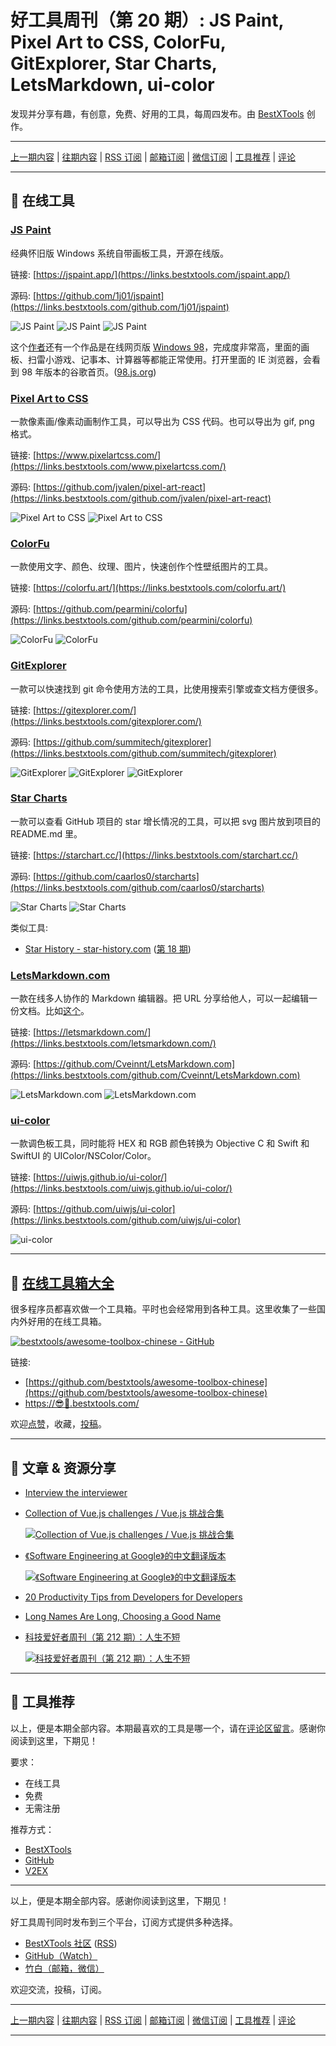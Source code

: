 # 好工具周刊（第 20 期）: JS Paint, Pixel Art to CSS, ColorFu, GitExplorer, Star Charts, LetsMarkdown, ui-color

发现并分享有趣，有创意，免费、好用的工具，每周四发布。由 [BestXTools](https://www.bestxtools.com/) 创作。

---

[上一期内容](https://github.com/bestxtools/weekly-cn/blob/main/docs/issue-19.md) | [往期内容](https://github.com/bestxtools/weekly-cn) | [RSS 订阅](https://discuss-cn.bestxtools.com/t/weekly) | [邮箱订阅](https://bestxtools.zhubai.love/?subscribe=1) | [微信订阅](https://discuss-cn.bestxtools.com/d/5/2) | [工具推荐](https://discuss-cn.bestxtools.com/d/8) | [评论](https://discuss-cn.bestxtools.com/d/57/3)

---

## 🌈 在线工具

### [JS Paint](https://links.bestxtools.com/jspaint.app/)

经典怀旧版 Windows 系统自带画板工具，开源在线版。

链接: [https://jspaint.app/](https://links.bestxtools.com/jspaint.app/)

源码: [https://github.com/1j01/jspaint](https://links.bestxtools.com/github.com/1j01/jspaint)

![JS Paint](https://cdn.jsdelivr.net/gh/bestxtools/weekly-cn@main/images/2022-07-06-17-37-01.png)
![JS Paint](https://cdn.jsdelivr.net/gh/bestxtools/weekly-cn@main/images/2022-07-06-17-37-02.png)
![JS Paint](https://cdn.jsdelivr.net/gh/bestxtools/weekly-cn@main/images/2022-07-06-17-37-03.png)

这个[作者](https://links.bestxtools.com/github.com/1j01)还有一个作品是在线网页版 [Windows 98](https://links.bestxtools.com/github.com/1j01/98)，完成度非常高，里面的画板、扫雷小游戏、记事本、计算器等都能正常使用。打开里面的 IE 浏览器，会看到 98 年版本的谷歌首页。([98.js.org](https://links.bestxtools.com/98.js.org/))

### [Pixel Art to CSS](https://links.bestxtools.com/www.pixelartcss.com/)

一款像素画/像素动画制作工具，可以导出为 CSS 代码。也可以导出为 gif, png 格式。

链接: [https://www.pixelartcss.com/](https://links.bestxtools.com/www.pixelartcss.com/)

源码: [https://github.com/jvalen/pixel-art-react](https://links.bestxtools.com/github.com/jvalen/pixel-art-react)

![Pixel Art to CSS](https://cdn.jsdelivr.net/gh/bestxtools/weekly-cn@main/images/2022-07-07-00-42-01.png)
![Pixel Art to CSS](https://cdn.jsdelivr.net/gh/bestxtools/weekly-cn@main/images/2022-07-07-00-42-02.png)

### [ColorFu](https://links.bestxtools.com/colorfu.art/)

一款使用文字、颜色、纹理、图片，快速创作个性壁纸图片的工具。

链接: [https://colorfu.art/](https://links.bestxtools.com/colorfu.art/)

源码: [https://github.com/pearmini/colorfu](https://links.bestxtools.com/github.com/pearmini/colorfu)

![ColorFu](https://cdn.jsdelivr.net/gh/bestxtools/weekly-cn@main/images/2022-07-06-23-49-01.png)
![ColorFu](https://cdn.jsdelivr.net/gh/bestxtools/weekly-cn@main/images/2022-07-06-23-49-02.png)

### [GitExplorer](https://links.bestxtools.com/gitexplorer.com/)

一款可以快速找到 git 命令使用方法的工具，比使用搜索引擎或查文档方便很多。

链接: [https://gitexplorer.com/](https://links.bestxtools.com/gitexplorer.com/)

源码: [https://github.com/summitech/gitexplorer](https://links.bestxtools.com/github.com/summitech/gitexplorer)

![GitExplorer](https://cdn.jsdelivr.net/gh/bestxtools/weekly-cn@main/images/2022-07-07-00-55-01.png)
![GitExplorer](https://cdn.jsdelivr.net/gh/bestxtools/weekly-cn@main/images/2022-07-07-00-55-02.png)
![GitExplorer](https://cdn.jsdelivr.net/gh/bestxtools/weekly-cn@main/images/2022-07-07-00-55-03.png)

### [Star Charts](https://links.bestxtools.com/starchart.cc/)

一款可以查看 GitHub 项目的 star 增长情况的工具，可以把 svg 图片放到项目的 README.md 里。

链接: [https://starchart.cc/](https://links.bestxtools.com/starchart.cc/)

源码: [https://github.com/caarlos0/starcharts](https://links.bestxtools.com/github.com/caarlos0/starcharts)

![Star Charts](https://cdn.jsdelivr.net/gh/bestxtools/weekly-cn@main/images/2022-07-07-00-10-01.png)
![Star Charts](https://cdn.jsdelivr.net/gh/bestxtools/weekly-cn@main/images/2022-07-07-00-10-02.png)

类似工具:

- [Star History - star-history.com](https://links.bestxtools.com/star-history.com/) ([第 18 期](https://discuss-cn.bestxtools.com/d/47))

### [LetsMarkdown.com](https://links.bestxtools.com/letsmarkdown.com/)

一款在线多人协作的 Markdown 编辑器。把 URL 分享给他人，可以一起编辑一份文档。比如[这个](https://links.bestxtools.com/letsmarkdown.com/true-seed-5719)。

链接: [https://letsmarkdown.com/](https://links.bestxtools.com/letsmarkdown.com/)

源码: [https://github.com/Cveinnt/LetsMarkdown.com](https://links.bestxtools.com/github.com/Cveinnt/LetsMarkdown.com)

![LetsMarkdown.com](https://cdn.jsdelivr.net/gh/bestxtools/weekly-cn@main/images/2022-07-06-23-23-01.png)
![LetsMarkdown.com](https://cdn.jsdelivr.net/gh/bestxtools/weekly-cn@main/images/2022-07-06-23-23-02.png)

### [ui-color](https://links.bestxtools.com/uiwjs.github.io/ui-color/)

一款调色板工具，同时能将 HEX 和 RGB 颜色转换为 Objective C 和 Swift 和 SwiftUI 的 UIColor/NSColor/Color。

链接: [https://uiwjs.github.io/ui-color/](https://links.bestxtools.com/uiwjs.github.io/ui-color/)

源码: [https://github.com/uiwjs/ui-color](https://links.bestxtools.com/github.com/uiwjs/ui-color)

![ui-color](https://cdn.jsdelivr.net/gh/bestxtools/weekly-cn@main/images/2022-07-07-00-26-01.png)

---

## 🧰 [在线工具箱大全](https://awesome-toolbox-chinese.bestxtools.com/)

很多程序员都喜欢做一个工具箱。平时也会经常用到各种工具。这里收集了一些国内外好用的在线工具箱。

[![bestxtools/awesome-toolbox-chinese - GitHub](https://gh-card.dev/repos/bestxtools/awesome-toolbox-chinese.svg?fullname=)](https://github.com/bestxtools/awesome-toolbox-chinese)

链接:

- [https://github.com/bestxtools/awesome-toolbox-chinese](https://github.com/bestxtools/awesome-toolbox-chinese)
- [https://😎🧰.bestxtools.com/](https://😎🧰.bestxtools.com/)

欢迎[点赞](https://github.com/bestxtools/awesome-toolbox-chinese)，收藏，[投稿](https://github.com/bestxtools/awesome-toolbox-chinese/issues)。

---

## 🌈 文章 & 资源分享

- [Interview the interviewer](https://links.bestxtools.com/github.com/readme/guides/technical-interviews)

- [Collection of Vue.js challenges / Vue.js 挑战合集](https://links.bestxtools.com/github.com/webfansplz/vuejs-challenges)

  [![Collection of Vue.js challenges / Vue.js 挑战合集](https://cdn.jsdelivr.net/gh/bestxtools/weekly-cn@main/images/2022-07-06-17-03-29.png)](https://links.bestxtools.com/github.com/webfansplz/vuejs-challenges)

- [《Software Engineering at Google》的中文翻译版本](https://links.bestxtools.com/github.com/qiangmzsx/Software-Engineering-at-Google)

  [![《Software Engineering at Google》的中文翻译版本](https://cdn.jsdelivr.net/gh/bestxtools/weekly-cn@main/images/2022-07-06-17-03-23.jpg)](https://links.bestxtools.com/github.com/qiangmzsx/Software-Engineering-at-Google)

- [20 Productivity Tips from Developers for Developers](https://links.bestxtools.com/medium.com/actiresults/20-productivity-tips-from-developers-to-developers-138f8ec6200c)

- [Long Names Are Long, Choosing a Good Name](https://links.bestxtools.com/journal.stuffwithstuff.com/2016/06/16/long-names-are-long/)

- [科技爱好者周刊（第 212 期）：人生不短](https://links.bestxtools.com/www.ruanyifeng.com/blog/2022/07/weekly-issue-212.html)

  [![科技爱好者周刊（第 212 期）：人生不短](https://cdn.jsdelivr.net/gh/bestxtools/weekly-cn@main/images/2022-07-06-15-21-01.png)](https://links.bestxtools.com/www.ruanyifeng.com/blog/2022/07/weekly-issue-212.html)

---

## 🌈 工具推荐

以上，便是本期全部内容。本期最喜欢的工具是哪一个，请在[评论区留言](https://discuss-cn.bestxtools.com/d/57/3)。感谢你阅读到这里，下期见！

要求：

- 在线工具
- 免费
- 无需注册

推荐方式：

- [BestXTools](https://discuss-cn.bestxtools.com/d/8)
- [GitHub](https://github.com/bestxtools/weekly-cn/issues)
- [V2EX](https://links.bestxtools.com/www.v2ex.com/t/836201?r=BestXTools)

---

以上，便是本期全部内容。感谢你阅读到这里，下期见！

好工具周刊同时发布到三个平台，订阅方式提供多种选择。

- [BestXTools 社区](https://discuss-cn.bestxtools.com/t/weekly) ([RSS](https://discuss-cn.bestxtools.com/atom/t/weekly/discussions))
- [GitHub（Watch）](https://github.com/bestxtools/weekly-cn)
- [竹白（邮箱，微信）](https://bestxtools.zhubai.love/?subscribe=1)

欢迎交流，投稿，订阅。

---

[上一期内容](https://github.com/bestxtools/weekly-cn/blob/main/docs/issue-19.md) | [往期内容](https://github.com/bestxtools/weekly-cn) | [RSS 订阅](https://discuss-cn.bestxtools.com/t/weekly) | [邮箱订阅](https://bestxtools.zhubai.love/?subscribe=1) | [微信订阅](https://discuss-cn.bestxtools.com/d/5/2) | [工具推荐](https://discuss-cn.bestxtools.com/d/8) | [评论](https://discuss-cn.bestxtools.com/d/57/3)

---

